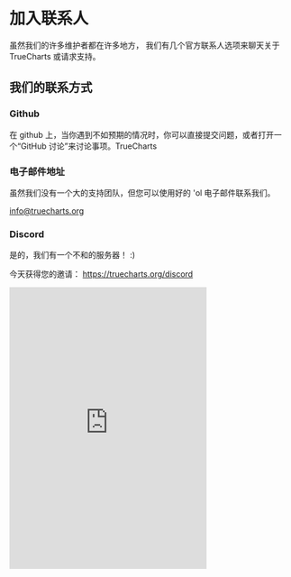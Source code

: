 # 加入联系人

虽然我们的许多维护者都在许多地方， 我们有几个官方联系人选项来聊天关于 TrueCharts 或请求支持。

## 我们的联系方式

### Github

在 github 上，当你遇到不如预期的情况时，你可以直接提交问题，或者打开一个“GitHub 讨论”来讨论事项。TrueCharts

### 电子邮件地址

虽然我们没有一个大的支持团队，但您可以使用好的 'ol 电子邮件联系我们。

info@truecharts.org

### Discord

是的，我们有一个不和的服务器！ :)

今天获得您的邀请： https://truecharts.org/discord

<iframe src="https://discord.com/widget?id=830763548678291466&theme=dark" width="350" height="500" allowtransparency="true" frameborder="0" sandbox="allow-popups allow-popups-to-escape-sandbox allow-same-origin allow-scripts"></iframe>
